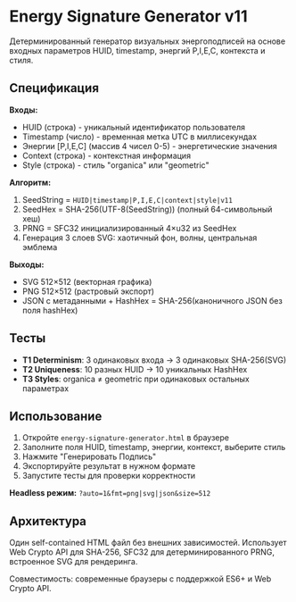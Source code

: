 # Energy Signature Generator v11

Детерминированный генератор визуальных энергоподписей на основе входных параметров HUID, timestamp, энергий P,I,E,C, контекста и стиля.

## Спецификация

**Входы:**
- HUID (строка) - уникальный идентификатор пользователя
- Timestamp (число) - временная метка UTC в миллисекундах  
- Энергии [P,I,E,C] (массив 4 чисел 0-5) - энергетические значения
- Context (строка) - контекстная информация
- Style (строка) - стиль "organica" или "geometric"

**Алгоритм:**
1. SeedString = `HUID|timestamp|P,I,E,C|context|style|v11`
2. SeedHex = SHA-256(UTF-8(SeedString)) (полный 64-символьный хеш)
3. PRNG = SFC32 инициализированный 4×u32 из SeedHex
4. Генерация 3 слоев SVG: хаотичный фон, волны, центральная эмблема

**Выходы:**
- SVG 512×512 (векторная графика)
- PNG 512×512 (растровый экспорт)
- JSON с метаданными + HashHex = SHA-256(каноничного JSON без поля hashHex)

## Тесты

- **T1 Determinism**: 3 одинаковых входа → 3 одинаковых SHA-256(SVG)
- **T2 Uniqueness**: 10 разных HUID → 10 уникальных HashHex  
- **T3 Styles**: organica ≠ geometric при одинаковых остальных параметрах

## Использование

1. Откройте `energy-signature-generator.html` в браузере
2. Заполните поля HUID, timestamp, энергии, контекст, выберите стиль
3. Нажмите "Генерировать Подпись"
4. Экспортируйте результат в нужном формате
5. Запустите тесты для проверки корректности

**Headless режим:** 
`?auto=1&fmt=png|svg|json&size=512`

## Архитектура

Один self-contained HTML файл без внешних зависимостей. Использует Web Crypto API для SHA-256, SFC32 для детерминированного PRNG, встроенное SVG для рендеринга.

Совместимость: современные браузеры с поддержкой ES6+ и Web Crypto API.